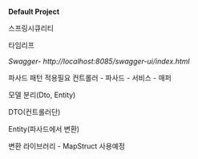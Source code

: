 **Default Project**

스프링시큐리티

타임리프

*Swagger- http://localhost:8085/swagger-ui/index.html*

파사드 패턴 적용필요
컨트롤러 - 파사드 - 서비스 - 매퍼

모델 분리(Dto, Entity)

DTO(컨트롤러단)

Entity(파사드에서 변환)

변환 라이브러리 - MapStruct 사용예정
